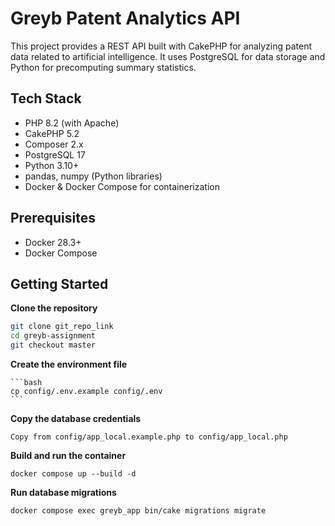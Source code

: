 # Greyb Patent Analytics API

This project provides a REST API built with CakePHP for analyzing patent data related to artificial intelligence. It uses PostgreSQL for data storage and Python for precomputing summary statistics.

## Tech Stack

- PHP 8.2 (with Apache)
- CakePHP 5.2
- Composer 2.x
- PostgreSQL 17
- Python 3.10+
- pandas, numpy (Python libraries)
- Docker & Docker Compose for containerization

## Prerequisites

- Docker 28.3+
- Docker Compose

## Getting Started

**Clone the repository**

   ```bash
   git clone git_repo_link
   cd greyb-assignment
   git checkout master
   ```

**Create the environment file**

    ```bash
    cp config/.env.example config/.env
    ```
**Copy the database credentials**

    Copy from config/app_local.example.php to config/app_local.php

**Build and run the container**

    docker compose up --build -d

**Run database migrations**  

    docker compose exec greyb_app bin/cake migrations migrate
